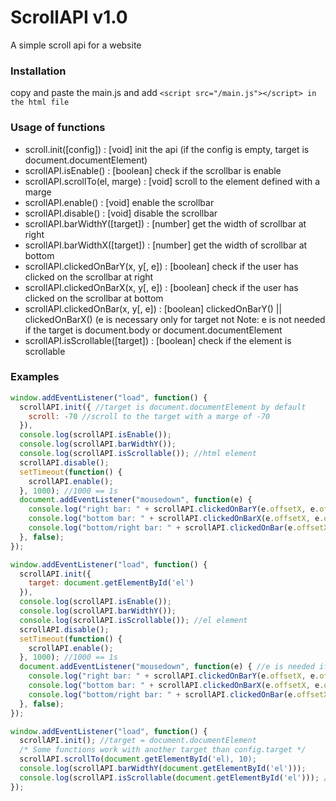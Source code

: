 # ScrollAPI v1.0
A simple scroll api for a website

### Installation
  copy and paste the main.js and add `<script src="/main.js"></script> in the html file`
  
### Usage of functions
  * scroll.init([config]) : [void] init the api (if the config is empty, target is document.documentElement)
  * scrollAPI.isEnable() : [boolean] check if the scrollbar is enable
  * scrollAPI.scrollTo(el, marge) : [void] scroll to the element defined with a marge
  * scrollAPI.enable() : [void] enable the scrollbar
  * scrollAPI.disable() : [void] disable the scrollbar
  * scrollAPI.barWidthY([target]) : [number] get the width of scrollbar at right
  * scrollAPI.barWidthX([target]) : [number] get the width of scrollbar at bottom
  * scrollAPI.clickedOnBarY(x, y[, e]) : [boolean] check if the user has clicked on the scrollbar at right
  * scrollAPI.clickedOnBarX(x, y[, e]) : [boolean] check if the user has clicked on the scrollbar at bottom
  * scrollAPI.clickedOnBar(x, y[, e]) : [boolean] clickedOnBarY() || clickedOnBarX() (e is necessary only for target not 
  Note: e is not needed if the target is document.body or document.documentElement
  * scrollAPI.isScrollable([target]) : [boolean] check if the element is scrollable
  
### Examples
  ```javascript
  window.addEventListener("load", function() {
    scrollAPI.init({ //target is document.documentElement by default
      scroll: -70 //scroll to the target with a marge of -70
    }),
    console.log(scrollAPI.isEnable());
    console.log(scrollAPI.barWidthY());
    console.log(scrollAPI.isScrollable()); //html element
    scrollAPI.disable();
    setTimeout(function() {
      scrollAPI.enable();
    }, 1000); //1000 == 1s
    document.addEventListener("mousedown", function(e) {
      console.log("right bar: " + scrollAPI.clickedOnBarY(e.offsetX, e.offsetY));
      console.log("bottom bar: " + scrollAPI.clickedOnBarX(e.offsetX, e.offsetY));
      console.log("bottom/right bar: " + scrollAPI.clickedOnBar(e.offsetX, e.offsetY));
    }, false);
  });
  ```
  
  ```javascript
  window.addEventListener("load", function() {
    scrollAPI.init({
      target: document.getElementById('el')
    }),
    console.log(scrollAPI.isEnable());
    console.log(scrollAPI.barWidthY());
    console.log(scrollAPI.isScrollable()); //el element
    scrollAPI.disable();
    setTimeout(function() {
      scrollAPI.enable();
    }, 1000); //1000 == 1s
    document.addEventListener("mousedown", function(e) { //e is needed if the target is not document.body or document.documentElement
      console.log("right bar: " + scrollAPI.clickedOnBarY(e.offsetX, e.offsetY, e));
      console.log("bottom bar: " + scrollAPI.clickedOnBarX(e.offsetX, e.offsetY, e));
      console.log("bottom/right bar: " + scrollAPI.clickedOnBar(e.offsetX, e.offsetY, e));
    }, false);
  });
  ```
  
  ```javascript
  window.addEventListener("load", function() {
    scrollAPI.init(); //target = document.documentElement
    /* Some functions work with another target than config.target */
    scrollAPI.scrollTo(document.getElementById('el), 10);
    console.log(scrollAPI.barWidthY(document.getElementById('el')));
    console.log(scrollAPI.isScrollable(document.getElementById('el'))); //el element
  });
  ```
